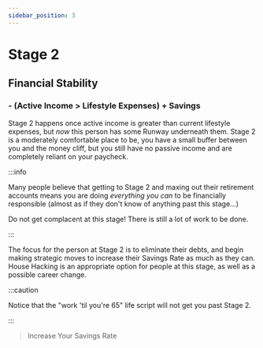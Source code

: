 ```yaml
---
sidebar_position: 3
---
```


# Stage 2

## Financial Stability

### - (Active Income > Lifestyle Expenses) + Savings

Stage 2 happens once active income is greater than current lifestyle expenses, but *now* this person has some Runway underneath them. Stage 2 is a moderately comfortable place to be, you have a small buffer between you and the money cliff, but you still have no passive income and are completely reliant on your paycheck.

:::info 

Many people believe that getting to Stage 2 and maxing out their retirement accounts means you are doing *everything you can* to be financially responsible (almost as if they don't know of anything past this stage...) 

Do not get complacent at this stage! There is still a lot of work to be done.

:::

The focus for the person at Stage 2 is to eliminate their debts, and begin making strategic moves to increase their Savings Rate as much as they can. House Hacking is an appropriate option for people at this stage, as well as a possible career change. 

:::caution

Notice that the "work 'til you're 65" life script will not get you past Stage 2.

:::

>Increase Your Savings Rate